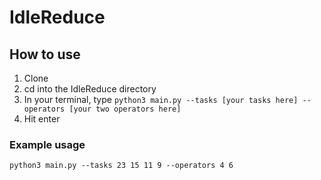 # IdleReduce

## How to use
1. Clone 
2. cd into the IdleReduce directory
3. In your terminal, type `python3 main.py --tasks [your tasks here] --operators [your two operators here]`
4. Hit enter

### Example usage
`python3 main.py --tasks 23 15 11 9 --operators 4 6`
